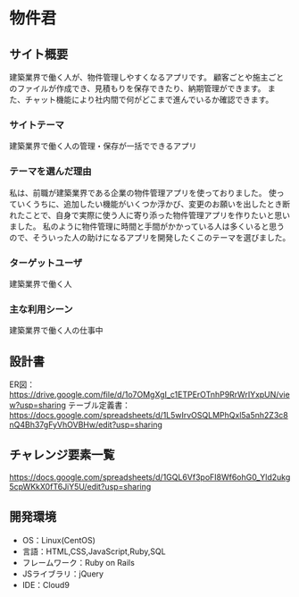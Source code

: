 # 物件君

## サイト概要
建築業界で働く人が、物件管理しやすくなるアプリです。
顧客ごとや施主ごとのファイルが作成でき、見積もりを保存できたり、納期管理ができます。
また、チャット機能により社内間で何がどこまで進んでいるか確認できます。

### サイトテーマ
建築業界で働く人の管理・保存が一括でできるアプリ

### テーマを選んだ理由
私は、前職が建築業界である企業の物件管理アプリを使っておりました。
使っていくうちに、追加したい機能がいくつか浮かび、変更のお願いを出したとき断れたことで、自身で実際に使う人に寄り添った物件管理アプリを作りたいと思いました。
私のように物件管理に時間と手間がかかっている人は多くいると思うので、そういった人の助けになるアプリを開発したくこのテーマを選びました。

### ターゲットユーザ
建築業界で働く人

### 主な利用シーン
建築業界で働く人の仕事中

## 設計書
ER図：https://drive.google.com/file/d/1o7OMgXgI_c1ETPErOTnhP9RrWrIYxpUN/view?usp=sharing
テーブル定義書：https://docs.google.com/spreadsheets/d/1L5wIrvOSQLMPhQxl5a5nh2Z3c8nQ4Bh37gFyVhOVBHw/edit?usp=sharing

## チャレンジ要素一覧
https://docs.google.com/spreadsheets/d/1GQL6Vf3poFI8Wf6ohG0_Yld2ukg5cpWKkX0fT6JiY5U/edit?usp=sharing

## 開発環境
- OS：Linux(CentOS)
- 言語：HTML,CSS,JavaScript,Ruby,SQL
- フレームワーク：Ruby on Rails
- JSライブラリ：jQuery
- IDE：Cloud9
